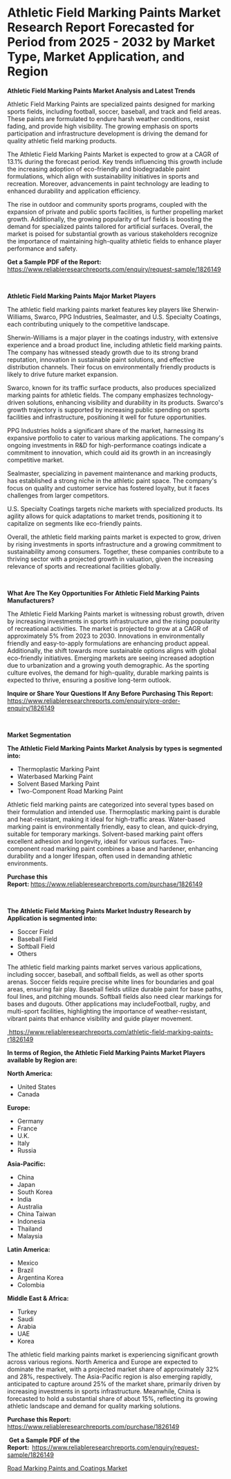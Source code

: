 <p><h1>Athletic Field Marking Paints Market Research Report Forecasted for Period from 2025 -  2032 by Market Type, Market Application, and Region</h1></p><p><strong>Athletic Field Marking Paints Market Analysis and Latest Trends</strong></p>
<p><p>Athletic Field Marking Paints are specialized paints designed for marking sports fields, including football, soccer, baseball, and track and field areas. These paints are formulated to endure harsh weather conditions, resist fading, and provide high visibility. The growing emphasis on sports participation and infrastructure development is driving the demand for quality athletic field marking products.</p><p>The Athletic Field Marking Paints Market is expected to grow at a CAGR of 13.1% during the forecast period. Key trends influencing this growth include the increasing adoption of eco-friendly and biodegradable paint formulations, which align with sustainability initiatives in sports and recreation. Moreover, advancements in paint technology are leading to enhanced durability and application efficiency. </p><p>The rise in outdoor and community sports programs, coupled with the expansion of private and public sports facilities, is further propelling market growth. Additionally, the growing popularity of turf fields is boosting the demand for specialized paints tailored for artificial surfaces. Overall, the market is poised for substantial growth as various stakeholders recognize the importance of maintaining high-quality athletic fields to enhance player performance and safety.</p></p>
<p><strong>Get a Sample PDF of the Report:&nbsp;</strong> <a href="https://www.reliableresearchreports.com/enquiry/request-sample/1826149?utm_campaign=2283&utm_medium=2&utm_source=Github&utm_content=ia&utm_term=03042025&utm_id=athletic-field-marking-paints">https://www.reliableresearchreports.com/enquiry/request-sample/1826149</a></p>
<p>&nbsp;</p>
<p><strong>Athletic Field Marking Paints Major Market Players</strong></p>
<p><p>The athletic field marking paints market features key players like Sherwin-Williams, Swarco, PPG Industries, Sealmaster, and U.S. Specialty Coatings, each contributing uniquely to the competitive landscape.</p><p>Sherwin-Williams is a major player in the coatings industry, with extensive experience and a broad product line, including athletic field marking paints. The company has witnessed steady growth due to its strong brand reputation, innovation in sustainable paint solutions, and effective distribution channels. Their focus on environmentally friendly products is likely to drive future market expansion.</p><p>Swarco, known for its traffic surface products, also produces specialized marking paints for athletic fields. The company emphasizes technology-driven solutions, enhancing visibility and durability in its products. Swarco's growth trajectory is supported by increasing public spending on sports facilities and infrastructure, positioning it well for future opportunities.</p><p>PPG Industries holds a significant share of the market, harnessing its expansive portfolio to cater to various marking applications. The company's ongoing investments in R&D for high-performance coatings indicate a commitment to innovation, which could aid its growth in an increasingly competitive market.</p><p>Sealmaster, specializing in pavement maintenance and marking products, has established a strong niche in the athletic paint space. The company's focus on quality and customer service has fostered loyalty, but it faces challenges from larger competitors.</p><p>U.S. Specialty Coatings targets niche markets with specialized products. Its agility allows for quick adaptations to market trends, positioning it to capitalize on segments like eco-friendly paints.</p><p>Overall, the athletic field marking paints market is expected to grow, driven by rising investments in sports infrastructure and a growing commitment to sustainability among consumers. Together, these companies contribute to a thriving sector with a projected growth in valuation, given the increasing relevance of sports and recreational facilities globally.</p></p>
<p>&nbsp;</p>
<p><strong>What Are The Key Opportunities For Athletic Field Marking Paints Manufacturers?</strong></p>
<p><p>The Athletic Field Marking Paints market is witnessing robust growth, driven by increasing investments in sports infrastructure and the rising popularity of recreational activities. The market is projected to grow at a CAGR of approximately 5% from 2023 to 2030. Innovations in environmentally friendly and easy-to-apply formulations are enhancing product appeal. Additionally, the shift towards more sustainable options aligns with global eco-friendly initiatives. Emerging markets are seeing increased adoption due to urbanization and a growing youth demographic. As the sporting culture evolves, the demand for high-quality, durable marking paints is expected to thrive, ensuring a positive long-term outlook.</p></p>
<p><strong>Inquire or Share Your Questions If Any Before Purchasing This Report:</strong> <a href="https://www.reliableresearchreports.com/enquiry/pre-order-enquiry/1826149?utm_campaign=2283&utm_medium=2&utm_source=Github&utm_content=ia&utm_term=03042025&utm_id=athletic-field-marking-paints">https://www.reliableresearchreports.com/enquiry/pre-order-enquiry/1826149</a></p>
<p>&nbsp;</p>
<p><strong>Market Segmentation</strong></p>
<p><strong>The Athletic Field Marking Paints Market Analysis by types is segmented into:</strong></p>
<p><ul><li>Thermoplastic Marking Paint</li><li>Waterbased Marking Paint</li><li>Solvent Based Marking Paint</li><li>Two-Component Road Marking Paint</li></ul></p>
<p><p>Athletic field marking paints are categorized into several types based on their formulation and intended use. Thermoplastic marking paint is durable and heat-resistant, making it ideal for high-traffic areas. Water-based marking paint is environmentally friendly, easy to clean, and quick-drying, suitable for temporary markings. Solvent-based marking paint offers excellent adhesion and longevity, ideal for various surfaces. Two-component road marking paint combines a base and hardener, enhancing durability and a longer lifespan, often used in demanding athletic environments.</p></p>
<p><strong>Purchase this Report:&nbsp;</strong><a href="https://www.reliableresearchreports.com/purchase/1826149?utm_campaign=2283&utm_medium=2&utm_source=Github&utm_content=ia&utm_term=03042025&utm_id=athletic-field-marking-paints">https://www.reliableresearchreports.com/purchase/1826149</a></p>
<p>&nbsp;</p>
<p><strong>The Athletic Field Marking Paints Market Industry Research by Application is segmented into:</strong></p>
<p><ul><li>Soccer Field</li><li>Baseball Field</li><li>Softball Field</li><li>Others</li></ul></p>
<p><p>The athletic field marking paints market serves various applications, including soccer, baseball, and softball fields, as well as other sports arenas. Soccer fields require precise white lines for boundaries and goal areas, ensuring fair play. Baseball fields utilize durable paint for base paths, foul lines, and pitching mounds. Softball fields also need clear markings for bases and dugouts. Other applications may includeFootball, rugby, and multi-sport facilities, highlighting the importance of weather-resistant, vibrant paints that enhance visibility and guide player movement.</p></p>
<p><a href="https://www.reliableresearchreports.com/athletic-field-marking-paints-r1826149?utm_campaign=2283&utm_medium=2&utm_source=Github&utm_content=ia&utm_term=03042025&utm_id=athletic-field-marking-paints">&nbsp;https://www.reliableresearchreports.com/athletic-field-marking-paints-r1826149</a></p>
<p><strong>In terms of Region, the Athletic Field Marking Paints Market Players available by Region are:</strong></p>
<p>
    <p> <strong> North America: </strong>
        <ul>
            <li>United States</li>
            <li>Canada</li>
        </ul>
        </p> 
    <p> <strong> Europe: </strong>
        <ul>
            <li>Germany</li>
            <li>France</li>
            <li>U.K.</li>
            <li>Italy</li>
            <li>Russia</li>
        </ul>
        </p> 
    <p> <strong> Asia-Pacific: </strong>
        <ul>
            <li>China</li>
            <li>Japan</li>
            <li>South Korea</li>
            <li>India</li>
            <li>Australia</li>
            <li>China Taiwan</li>
            <li>Indonesia</li>
            <li>Thailand</li>
            <li>Malaysia</li>
        </ul>
        </p> 
    <p> <strong> Latin America: </strong>
        <ul>
            <li>Mexico</li>
            <li>Brazil</li>
            <li>Argentina Korea</li>
            <li>Colombia</li>
        </ul>
        </p> 
    <p> <strong> Middle East & Africa: </strong>
        <ul>
            <li>Turkey</li>
            <li>Saudi</li>
            <li>Arabia</li>
            <li>UAE</li>
            <li>Korea</li>
        </ul>
    </p>
    </p>
<p><p>The athletic field marking paints market is experiencing significant growth across various regions. North America and Europe are expected to dominate the market, with a projected market share of approximately 32% and 28%, respectively. The Asia-Pacific region is also emerging rapidly, anticipated to capture around 25% of the market share, primarily driven by increasing investments in sports infrastructure. Meanwhile, China is forecasted to hold a substantial share of about 15%, reflecting its growing athletic landscape and demand for quality marking solutions.</p></p>
<p><strong>Purchase this Report: </strong><a href="https://www.reliableresearchreports.com/purchase/1826149?utm_campaign=2283&utm_medium=2&utm_source=Github&utm_content=ia&utm_term=03042025&utm_id=athletic-field-marking-paints">https://www.reliableresearchreports.com/purchase/1826149</a></p>
<p>&nbsp;<strong>Get a Sample PDF of the Report:&nbsp;&nbsp;</strong><a href="https://www.reliableresearchreports.com/enquiry/request-sample/1826149?utm_campaign=2283&utm_medium=2&utm_source=Github&utm_content=ia&utm_term=03042025&utm_id=athletic-field-marking-paints">https://www.reliableresearchreports.com/enquiry/request-sample/1826149</a></p>
<p><strong></strong></p>
<p><p><a href="https://github.com/mcfred89/Market-Research-Report-List-1/blob/main/road-marking-paints-and-coatings-market.md?utm_campaign=2283&utm_medium=2&utm_source=Github&utm_content=ia&utm_term=03042025&utm_id=athletic-field-marking-paints">Road Marking Paints and Coatings Market</a></p></p>